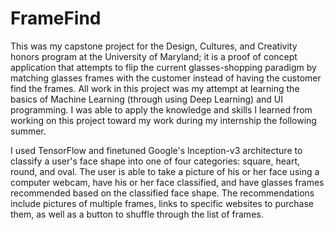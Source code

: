 # FrameFind

This was my capstone project for the Design, Cultures, and Creativity honors program at the University of Maryland; it is a proof of concept application that attempts to flip the current glasses-shopping paradigm by matching glasses frames with the customer instead of having the customer find the frames. All work in this project was my attempt at learning the basics of Machine Learning (through using Deep Learning) and UI programming. I was able to apply the knowledge and skills I learned from working on this project toward my work during my internship the following summer.

I used TensorFlow and finetuned Google's Inception-v3 architecture to classify a user's face shape into one of four categories: square, heart, round, and oval. The user is able to take a picture of his or her face using a computer webcam, have his or her face classified, and have glasses frames recommended based on the classified face shape. The recommendations include pictures of multiple frames, links to specific websites to purchase them, as well as a button to shuffle through the list of frames.

